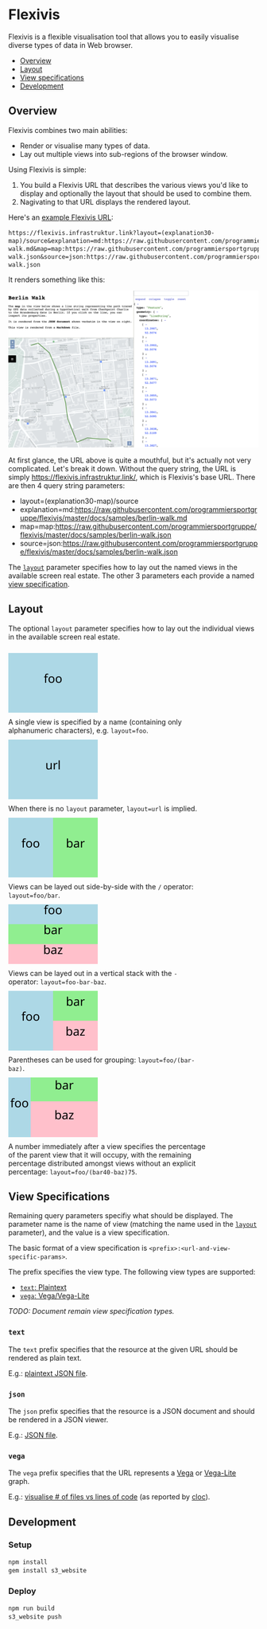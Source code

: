 # Flexivis

Flexivis is a flexible visualisation tool that allows you to easily visualise diverse types of data in Web browser.

- [Overview](#overview)
- [Layout](#layout)
- [View specifications](#view-specifications)
- [Development](#development)


## Overview

Flexivis combines two main abilities:
- Render or visualise many types of data.
- Lay out multiple views into sub-regions of the browser window.

Using Flexivis is simple:
1. You build a Flexivis URL that describes the various views you'd like to display and optionally the layout that should be used to combine them.
2. Nagivating to that URL displays the rendered layout.


Here's an [example Flexivis URL]:
```
https://flexivis.infrastruktur.link?layout=(explanation30-map)/source&explanation=md:https://raw.githubusercontent.com/programmiersportgruppe/flexivis/master/docs/samples/berlin-walk.md&map=map:https://raw.githubusercontent.com/programmiersportgruppe/flexivis/master/docs/samples/berlin-walk.json&source=json:https://raw.githubusercontent.com/programmiersportgruppe/flexivis/master/docs/samples/berlin-walk.json
```

[example Flexivis URL]: https://flexivis.infrastruktur.link?layout=(explanation30-map)/source&explanation=md:https://raw.githubusercontent.com/programmiersportgruppe/flexivis/master/docs/samples/berlin-walk.md&map=map:https://raw.githubusercontent.com/programmiersportgruppe/flexivis/master/docs/samples/berlin-walk.json&source=json:https://raw.githubusercontent.com/programmiersportgruppe/flexivis/master/docs/samples/berlin-walk.json

It renders something like this:

[![Screenshot of the "Berlin Walk" example in Fleixvis showing a layout with 3 views: a Markdown document in the top-left, a map in bottom-left, and JSON document on the right.](https://raw.githubusercontent.com/programmiersportgruppe/flexivis/master/docs/samples/berlin-walk-screenshot.png)](https://flexivis.infrastruktur.link?layout=(explanation30-map)/source&explanation=md:https://raw.githubusercontent.com/programmiersportgruppe/flexivis/master/docs/samples/berlin-walk.md&map=map:https://raw.githubusercontent.com/programmiersportgruppe/flexivis/master/docs/samples/berlin-walk.json&source=json:https://raw.githubusercontent.com/programmiersportgruppe/flexivis/master/docs/samples/berlin-walk.json)

At first glance, the URL above is quite a mouthful, but it's actually not very complicated. Let's break it down. Without the query string, the URL is simply https://flexivis.infrastruktur.link/, which is Flexivis's base URL. There are then 4 query string parameters:
- layout=(explanation30-map)/source
- explanation=md:https://raw.githubusercontent.com/programmiersportgruppe/flexivis/master/docs/samples/berlin-walk.md
- map=map:https://raw.githubusercontent.com/programmiersportgruppe/flexivis/master/docs/samples/berlin-walk.json
- source=json:https://raw.githubusercontent.com/programmiersportgruppe/flexivis/master/docs/samples/berlin-walk.json

The [`layout`](#layout) parameter specifies how to lay out the named views in the available screen real estate. The other 3 parameters each provide a named [view specification](#view-specifications).


## Layout

The optional `layout` parameter specifies how to lay out the individual views in the available screen real estate.

<div style="display: flex; flex-flow: row wrap; align-items: center; space-between: 10px">
    <img src="https://raw.githubusercontent.com/programmiersportgruppe/flexivis/master/docs/images/layout-foo.svg?sanitize=true" style="display: inline-block; margin: 10px 10px 10px 0" />
    <div style="display: inline-block; width: calc(100% - 100px)">A single view is specified by a name (containing only alphanumeric characters), e.g. <code>layout=foo</code>.</div>
    <img src="https://raw.githubusercontent.com/programmiersportgruppe/flexivis/master/docs/images/layout-url.svg?sanitize=true" style="display: inline-block; margin: 10px 10px 10px 0" />
    <div style="display: inline-block; width: calc(100% - 100px)">When there is no <code>layout</code> parameter, <code>layout=url</code> is implied.</div>
    <img src="https://raw.githubusercontent.com/programmiersportgruppe/flexivis/master/docs/images/layout-horizontal.svg?sanitize=true" style="display: inline-block; margin: 10px 10px 10px 0" />
    <div style="display: inline-block; width: calc(100% - 100px)">Views can be layed out side-by-side with the <code>/</code> operator: <code>layout=foo/bar</code>.</div>
    <img src="https://raw.githubusercontent.com/programmiersportgruppe/flexivis/master/docs/images/layout-vertical.svg?sanitize=true" style="display: inline-block; margin: 10px 10px 10px 0" />
    <div style="display: inline-block; width: calc(100% - 100px)">Views can be layed out in a vertical stack with the <code>-</code> operator: <code>layout=foo-bar-baz</code>.</div>
    <img src="https://raw.githubusercontent.com/programmiersportgruppe/flexivis/master/docs/images/layout-grouping.svg?sanitize=true" style="display: inline-block; margin: 10px 10px 10px 0" />
    <div style="display: inline-block; width: calc(100% - 100px)">Parentheses can be used for grouping: <code>layout=foo/(bar-baz)</code>.</div>
    <img src="https://raw.githubusercontent.com/programmiersportgruppe/flexivis/master/docs/images/layout-percentage.svg?sanitize=true" style="display: inline-block; margin: 10px 10px 10px 0" />
    <div style="display: inline-block; width: calc(100% - 100px)">A number immediately after a view specifies the percentage of the parent view that it will occupy, with the remaining percentage distributed amongst views without an explicit percentage: <code>layout=foo/(bar40-baz)75</code>.</div>
</div>


## View Specifications

Remaining query parameters specifiy what should be displayed.
The parameter name is the name of view (matching the name used in the [`layout`](#layout) parameter), and the value is a view specification.

The basic format of a view specification is `<prefix>:<url-and-view-specific-params>`.

The prefix specifies the view type. The following view types are supported:

- [`text`: Plaintext](#text)
- [`vega`: Vega/Vega-Lite](#vega)

_TODO: Document remain view specification types._

### `text`

The `text` prefix specifies that the resource at the given URL should be rendered as plain text.

E.g.: [plaintext JSON file](http://flexivis.infrastruktur.link/?url=text:https://raw.githubusercontent.com/programmiersportgruppe/flexivis/master/docs/samples/berlin-walk.json).

### `json`

The `json` prefix specifies that the resource is a JSON document and should be rendered in a JSON viewer.

E.g.: [JSON file](http://flexivis.infrastruktur.link/?url=json:https://raw.githubusercontent.com/programmiersportgruppe/flexivis/master/docs/samples/berlin-walk.json).


### `vega`

The `vega` prefix specifies that the URL represents a [Vega](https://vega.github.io/vega/) or [Vega-Lite](https://vega.github.io/vega-lite/) graph.

E.g.: [visualise # of files vs lines of code](http://flexivis.infrastruktur.link/?layout=(graph-data)/source&graph=vega:https://raw.githubusercontent.com/programmiersportgruppe/flexivis/master/docs/samples/cloc.json&source=json:https://raw.githubusercontent.com/programmiersportgruppe/flexivis/master/docs/samples/cloc.json&data=text:https://raw.githubusercontent.com/programmiersportgruppe/flexivis/master/docs/samples/cloc.csv) (as reported by [cloc]()).


## Development

### Setup

```bash
npm install
gem install s3_website
```

### Deploy

```bash
npm run build
s3_website push
```


